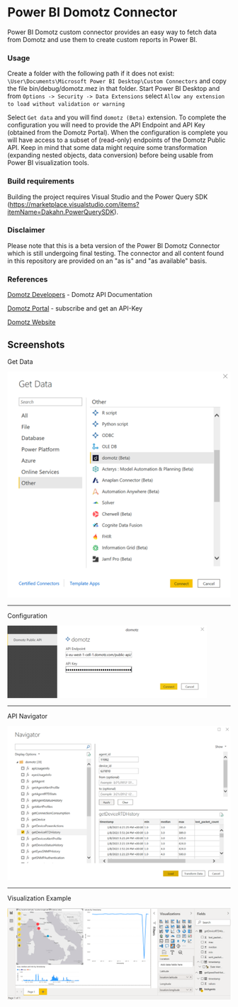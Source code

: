 # Power BI Domotz Connector
Power BI Domotz custom connector provides an easy way to fetch data from Domotz and use 
them to create custom reports in Power BI.

### Usage
Create a folder with the following path if it does not exist:
`\User\Documents\Microsoft Power BI Desktop\Custom Connectors` and copy the file bin/debug/domotz.mez in that folder.
Start Power BI Desktop and from `Options -> Security -> Data Extensions` 
select `Allow any extension to load without validation or warning`

Select `Get data` and you will find `domotz (Beta)` extension. To complete the configuration you will need to provide 
the API Endpoint and API Key (obtained from the Domotz Portal). When the configuration is complete you will have access
to a subset of (read-only) endpoints of the Domotz Public API. Keep in mind that some data might require some
transformation (expanding nested objects, data conversion) before being usable from Power BI visualization tools. 

### Build requirements
Building the project requires Visual Studio and the Power Query SDK (https://marketplace.visualstudio.com/items?itemName=Dakahn.PowerQuerySDK).

### Disclaimer
Please note that this is a beta version of the Power BI Domotz Connector which is
still undergoing final testing. The connector and all content found in this repository are provided on an
"as is" and "as available" basis.

### References

[Domotz Developers](https://portal.domotz.com/developers) - Domotz API Documentation

[Domotz Portal](https://portal.domotz.com) - subscribe and get an API-Key

[Domotz Website](https://www.domotz.com)

## Screenshots

Get Data


<img src="screenshots/get_data.png?raw=true" width="600">

------------------------
Configuration


<img src="screenshots/conf.png?raw=true" width="450">

------------------------

API Navigator


<img src="screenshots/api_navigator.png?raw=true" width="600">

------------------------

Visualization Example


<img src="screenshots/visualization.png?raw=true" width="600">
